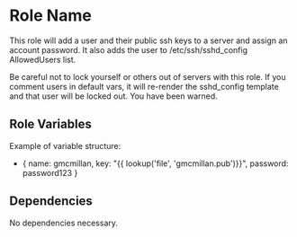 Role Name
=========

This role will add a user and their public ssh keys to a server and assign an account password. It also adds the user to /etc/ssh/sshd_config AllowedUsers list. 

Be careful not to lock yourself or others out of servers with this role. If you comment users in default vars, it will re-render the sshd_config template and that user will be locked out. You have been warned.

Role Variables
--------------

Example of variable structure:

  - { name: gmcmillan, key: "{{ lookup('file', 'gmcmillan.pub')}}", password: password123 }

Dependencies
------------

No dependencies necessary.
